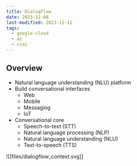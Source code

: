 ```yaml
---
title: Dialogflow
date: 2023-12-08
last-modified: 2023-12-11
tags:
  - google-cloud
  - ai
  - ccai
---
```


## Overview

- Natural language understanding (NLU) platform
- Build conversational interfaces
	- Web
	- Mobile
	- Messaging
	- IoT
- Conversational core
	- Speech-to-text (STT)
	- Natural language processing (NLP)
	- Natural language understanding (NLU)
	- Text-to-speech (TTS)

![[files/dialogflow_context.svg]]